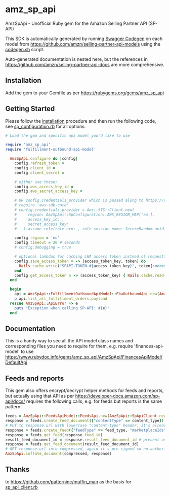 # amz_sp_api

AmzSpApi - Unofficial Ruby gem for the Amazon Selling Partner API (SP-API)

This SDK is automatically generated by running [Swagger Codegen](https://github.com/swagger-api/swagger-codegen) on each model from https://github.com/amzn/selling-partner-api-models using the [codegen.sh](codegen.sh) script.  

Auto-generated documentation is nested here, but the references in https://github.com/amzn/selling-partner-api-docs are more comprehensive. 

## Installation

Add the gem to your Gemfile as per https://rubygems.org/gems/amz_sp_api

## Getting Started

Please follow the [installation](#installation) procedure and then run the following code, see [sp_configuration.rb](lib/sp_configuration.rb) for all options:
```ruby
# Load the gem and specific api model you'd like to use

require 'amz_sp_api'
require 'fulfillment-outbound-api-model'

  AmzSpApi.configure do |config|
    config.refresh_token = 
    config.client_id = 
    config.client_secret = 

    # either use these:
    config.aws_access_key_id = 
    config.aws_secret_access_key = 

    # OR config.credentials_provider which is passed along to https://docs.aws.amazon.com/sdk-for-ruby/v3/api/Aws/Sigv4/Signer.html, e.g.
    # require 'aws-sdk-core'
    # config.credentials_provider = Aws::STS::Client.new(
    #     region: AmzSpApi::SpConfiguration::AWS_REGION_MAP['eu'],
    #     access_key_id: ,
    #     secret_access_key: 
    #   ).assume_role(role_arn: , role_session_name: SecureRandom.uuid)

    config.region = 'eu'
    config.timeout = 20 # seconds
    # config.debugging = true

    # optional lambdas for caching LWA access token instead of requesting it each time, e.g.:
    config.save_access_token = -> (access_token_key, token) do
      Rails.cache.write("SPAPI-TOKEN-#{access_token_key}", token[:access_token], expires_in: token[:expires_in] - 60)
    end
    config.get_access_token = -> (access_token_key) { Rails.cache.read("SPAPI-TOKEN-#{access_token_key}") }
  end

  begin
    api = AmzSpApi::FulfillmentOutboundApiModel::FbaOutboundApi.new(AmzSpApi::SpApiClient.new)
    p api.list_all_fulfillment_orders.payload
  rescue AmzSpApi::ApiError => e
    puts "Exception when calling SP-API: #{e}"
  end
```

## Documentation

This is a handy way to see all the API model class names and corresponding files you need to require for them, e.g. require 'finances-api-model' to use https://www.rubydoc.info/gems/amz_sp_api/AmzSpApi/FinancesApiModel/DefaultApi 

## Feeds and reports

This gem also offers encrypt/decrypt helper methods for feeds and reports, but actually using that API as per https://developer-docs.amazon.com/sp-api/docs/ requires the following calls, e.g. for feeds but reports is the same pattern:

```ruby
feeds = AmzSpApi::FeedsApiModel::FeedsApi.new(AmzSpApi::SpApiClient.new)
response = feeds.create_feed_document({"contentType" => content_type})
# PUT to response.url with lowercase "content-type" header, it's already pre-signed
response = feeds.create_feed({"feedType" => feed_type, "marketplaceIds" => marketplace_ids, "inputFeedDocumentId" => response.feed_document_id})
response = feeds.get_feed(response.feed_id)
result_feed_document_id = response.result_feed_document_id # present once it is successful
response = feeds.get_feed_document(result_feed_document_id)
# GET response.url into compressed, again it's pre-signed so no authorization needed
AmzSpApi.inflate_document(compressed, response)
```

## Thanks

to https://github.com/patterninc/muffin_man as the basis for [sp_api_client.rb](lib/sp_api_client.rb)
